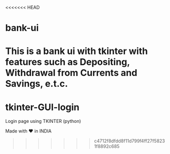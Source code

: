 <<<<<<< HEAD
# bank-ui
This is a bank ui with tkinter with features such as Depositing, Withdrawal from Currents and Savings, e.t.c.
=======
# tkinter-GUI-login
Login page using TKINTER (python)

Made with ❤ in INDIA

>>>>>>> c4712f8dfdd8f11d799f4ff27f58231f8892c685
